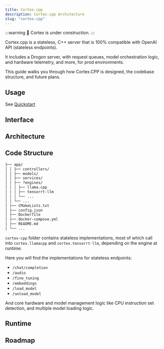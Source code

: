 ```yaml
---
title: Cortex.cpp
description: Cortex.cpp Architecture
slug: "cortex-cpp"
---
```


:::warning
🚧 Cortex is under construction.
:::

Cortex.cpp is a stateless, C++ server that is 100% compatible with OpenAI API (stateless endpoints).

It includes a Drogon server, with request queues, model orchestration logic, and hardware telemetry, and more, for prod environments.

This guide walks you through how Cortex.CPP is designed, the codebase structure, and future plans.

## Usage

See [Quickstart](/docs/quickstart)

## Interface

## Architecture

## Code Structure

```md
├── app/
│ │ ├── controllers/
│ │ ├── models/
│ │ ├── services/
│ │ ├── ?engines/
│ │ │ ├── llama.cpp
│ │ │ ├── tensorrt-llm
│ │ │ └── ...
│ │ └── ...
│ ├── CMakeLists.txt
│ ├── config.json
│ ├── Dockerfile
│ ├── docker-compose.yml
│ ├── README.md
│ └── ...
```

`cortex-cpp` folder contains stateless implementations, most of which call into `cortex.llamacpp` and `cortex.tensorrt-llm`, depending on the engine at runtime.

Here you will find the implementations for stateless endpoints:

- `/chat/completion`
- `/audio`
- `/fine_tuning`
- `/embeddings`
- `/load_model`
- `/unload_model`

And core hardware and model management logic like CPU instruction set detection, and multiple model loading logic.

## Runtime

## Roadmap
